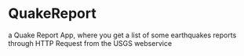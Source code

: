 # QuakeReport
a Quake Report App, where you get a list of some earthquakes reports through HTTP Request from the USGS webservice
